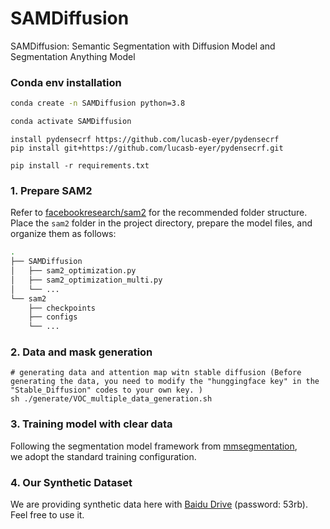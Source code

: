 # 



# SAMDiffusion
SAMDiffusion: Semantic Segmentation with Diffusion Model and Segmentation Anything Model

### Conda env installation

```sh
conda create -n SAMDiffusion python=3.8

conda activate SAMDiffusion
```

```
install pydensecrf https://github.com/lucasb-eyer/pydensecrf
pip install git+https://github.com/lucasb-eyer/pydensecrf.git

pip install -r requirements.txt
```

### 1. Prepare SAM2

Refer to [facebookresearch/sam2](https://github.com/facebookresearch/sam2) for the recommended folder structure.  
Place the `sam2` folder in the project directory, prepare the model files, and organize them as follows:

```bash
.
├── SAMDiffusion
│   ├── sam2_optimization.py
│   ├── sam2_optimization_multi.py
│   └── ...
└── sam2
    ├── checkpoints
    ├── configs
    └── ...

```

### 2. Data and mask generation
```
# generating data and attention map witn stable diffusion (Before generating the data, you need to modify the "hunggingface key" in the "Stable_Diffusion" codes to your own key. )
sh ./generate/VOC_multiple_data_generation.sh
```

### 3. Training model with clear data
Following the segmentation model framework from [mmsegmentation](https://github.com/open-mmlab/mmsegmentation),  
we adopt the standard training configuration.

### 4. Our Synthetic Dataset
We are providing synthetic data here with [Baidu Drive](https://pan.baidu.com/s/1rtr610DYrjgepDKBrMrmkQ) (password: 53rb). Feel free to use it.
